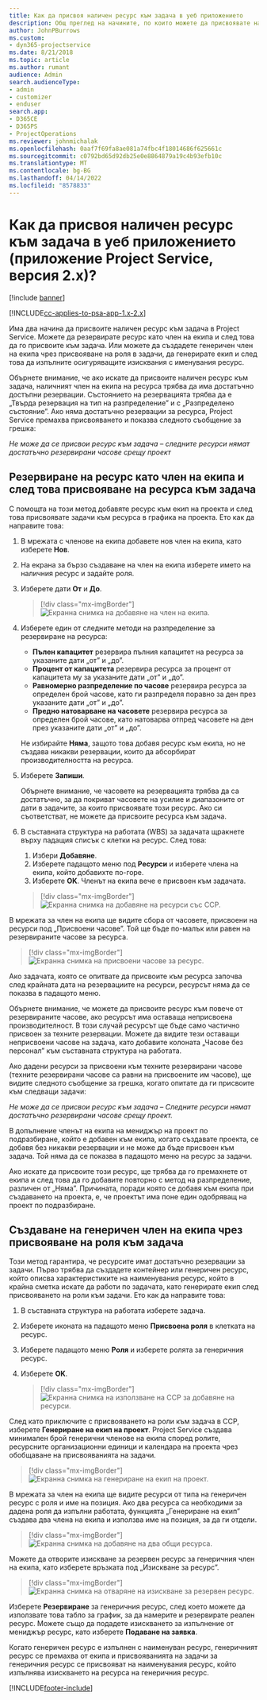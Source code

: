 ```yaml
---
title: Как да присвоя наличен ресурс към задача в уеб приложението
description: Общ преглед на начините, по които можете да присвоявате налични ресурси.
author: JohnPBurrows
ms.custom:
- dyn365-projectservice
ms.date: 8/21/2018
ms.topic: article
ms.author: rumant
audience: Admin
search.audienceType:
- admin
- customizer
- enduser
search.app:
- D365CE
- D365PS
- ProjectOperations
ms.reviewer: johnmichalak
ms.openlocfilehash: 0aaf7f69fa8ae081a74fbc4f18014686f625661c
ms.sourcegitcommit: c0792bd65d92db25e0e8864879a19c4b93efb10c
ms.translationtype: MT
ms.contentlocale: bg-BG
ms.lasthandoff: 04/14/2022
ms.locfileid: "8578833"
---
```

# <a name="how-do-i-assign-a-bookable-resource-to-a-task-in-the-web-app-project-service-app-v2x"></a>Как да присвоя наличен ресурс към задача в уеб приложението (приложение Project Service, версия 2.x)?

[!include [banner](../includes/psa-now-project-operations.md)]

[!INCLUDE[cc-applies-to-psa-app-1.x-2.x](../includes/cc-applies-to-psa-app-1x-2x.md)]

Има два начина да присвоите наличен ресурс към задача в Project Service. Можете да резервирате ресурс като член на екипа и след това да го присвоите към задача. Или можете да създадете генеричен член на екипа чрез присвояване на роля в задачи, да генерирате екип и след това да изпълните осигуряващите изисквания с именувания ресурс.

Обърнете внимание, че ако искате да присвоите наличен ресурс към задача, наличният член на екипа на ресурса трябва да има достатъчно достъпни резервации. Състоянието на резервацията трябва да е „Твърда резервация на тип на разпределение” и с „Разпределено състояние”. Ако няма достатъчно резервации за ресурса, Project Service премахва присвояването и показва следното съобщение за грешка:

*Не може да се присвои ресурс към задача – следните ресурси нямат достатъчно резервирани часове срещу проект*

## <a name="book-a-resource-as-a-team-member-and-then-assign-the-resource-to-a-task"></a>Резервиране на ресурс като член на екипа и след това присвояване на ресурса към задача

С помощта на този метод добавяте ресурс към екип на проекта и след това присвоявате задачи към ресурса в графика на проекта. Ето как да направите това:
1.  В мрежата с членове на екипа добавете нов член на екипа, като изберете **Нов**.
2.  На екрана за бързо създаване на член на екипа изберете името на наличния ресурс и задайте роля.
3.  Изберете дати **От** и **До**.

    > [!div class="mx-imgBorder"] 
    > ![Екранна снимка на добавяне на член на екипа.](media/FAQ-Resources-to-Tasks2-1.png "Екранна снимка на добавяне на член на екипа")
 
4.  Изберете един от следните методи на разпределение за резервиране на ресурса:
    - **Пълен капацитет** резервира пълния капацитет на ресурса за указаните дати „от” и „до”.
    - **Процент от капацитета** резервира ресурса за процент от капацитета му за указаните дати „от” и „до”.
    - **Равномерно разпределение по часове** резервира ресурса за определен брой часове, като ги разпределя поравно за ден през указаните дати „от” и „до”.
    - **Предно натоварване на часовете** резервира ресурса за определен брой часове, като натоварва отпред часовете на ден през указаните дати „от” и „до”.

    Не избирайте **Няма**, защото това добавя ресурс към екипа, но не създава никакви резервации, които да абсорбират производителността на ресурса.
5.  Изберете **Запиши**.

    Обърнете внимание, че часовете на резервацията трябва да са достатъчно, за да покриват часовете на усилие и диапазоните от дати в задачите, за които присвоявате този ресурс. Ако си съответстват, не можете да присвоите ресурса към задача.

6.  В съставната структура на работата (WBS) за задачата щракнете върху падащия списък с клетки на ресурс. След това: 

    1. Избери **Добавяне**.
    2. Изберете падащото меню под **Ресурси** и изберете члена на екипа, който добавихте по-горе.
    3. Изберете **OK**. Членът на екипа вече е присвоен към задачата.

    > [!div class="mx-imgBorder"] 
    > ![Екранна снимка на добавяне на ресурси със ССР.](media/FAQ-Resources-to-Tasks2-2.png "Екранна снимка на добавяне на ресурси със ССР")
 
В мрежата за член на екипа ще видите сбора от часовете, присвоени на ресурси под „Присвоени часове”. Той ще бъде по-малък или равен на резервираните часове за ресурса. 

> [!div class="mx-imgBorder"] 
> ![Екранна снимка на присвоени часове за ресурс.](media/FAQ-Resources-to-Tasks2-3.png "Екранна снимка на присвоени часове за ресурс")
 
Ако задачата, която се опитвате да присвоите към ресурса започва след крайната дата на резервациите на ресурси, ресурсът няма да се показва в падащото меню.

Обърнете внимание, че можете да присвоите ресурс към повече от резервираните часове, ако ресурсът има оставаща неприсвоена производителност. В този случай ресурсът ще бъде само частично присвоен за техните резервации. Можете да видите тези оставащи неприсвоени часове на задача, като добавите колоната „Часове без персонал” към съставната структура на работата.

Ако дадени ресурси за присвоени към техните резервирани часове (техните резервирани часове са равни на присвоените им часове), ще видите следното съобщение за грешка, когато опитате да ги присвоите към следващи задачи:

*Не може да се присвои ресурс към задача – Следните ресурси нямат достатъчно резервирани часове срещу проект.*

В допълнение членът на екипа на мениджър на проект по подразбиране, който е добавен към екипа, когато създавате проекта, се добавя без никакви резервации и не може да бъде присвоен към задача. Той няма да се показва в падащото меню на ресурс за задачи.

Ако искате да присвоите този ресурс, ще трябва да го премахнете от екипа и след това да го добавите повторно с метод на разпределение, различен от „Няма”. Причината, поради която се добавя към екипа при създаването на проекта, е, че проектът има поне един одобряващ на проект по подразбиране.

## <a name="create-a-generic-team-member-through-role-assignment-on-tasks"></a>Създаване на генеричен член на екипа чрез присвояване на роля към задача

Този метод гарантира, че ресурсите имат достатъчно резервации за задачи. Първо трябва да създадете контейнер или генеричен ресурс, който описва характеристиките на наименувания ресурс, който в крайна сметка искате да работи по задачата, като генерирате екип след присвояването на роли към задачи. Ето как да направите това:

1. В съставната структура на работата изберете задача.
2. Изберете иконата на падащото меню **Присвоена роля** в клетката на ресурс.
3. Изберете падащото меню **Роля** и изберете ролята за генеричния ресурс.
4. Изберете **OK**.

    > [!div class="mx-imgBorder"] 
    > ![Екранна снимка на използване на ССР за добавяне на ресурси.](media/FAQ-Resources-to-Tasks2-4.png "Екранна снимка на използване на ССР за добавяне на ресурси")
 
След като приключите с присвояването на роли към задача в ССР, изберете **Генериране на екип на проект**. Project Service създава минимален брой генерични членове на екипа според ролите, ресурсните организационни единици и календара на проекта чрез обобщаване на присвояванията на задачи.

> [!div class="mx-imgBorder"] 
> ![Екранна снимка на генериране на екип на проект.](media/FAQ-Resources-to-Tasks2-5.png "Екранна снимка на генериране на екип на проект")
 
В мрежата за член на екипа ще видите ресурси от типа на генеричен ресурс с роля и име на позиция. Ако два ресурса са необходими за дадена роля да изпълни работата, функцията „Генериране на екип” създава два члена на екипа и използва име на позиция, за да ги отдели.

> [!div class="mx-imgBorder"] 
> ![Екранна снимка на добавяне на два общи ресурса.](media/FAQ-Resources-to-Tasks2-6.png "Екранна снимка на добавяне на два общи ресурса")
 
Можете да отворите изискване за резервен ресурс за генеричния член на екипа, като изберете връзката под „Изискване за ресурс”.

> [!div class="mx-imgBorder"] 
> ![Екранна снимка на отваряне на изискване за резервен ресурс.](media/FAQ-Resources-to-Tasks2-7.png "Екранна снимка на отваряне на изискване за резервен ресурс")

Изберете **Резервиране** за генеричния ресурс, след което можете да използвате това табло за график, за да намерите и резервирате реален ресурс. Можете също да подадете изискването за изпълнение от мениджър ресурс, като изберете **Подаване на заявка**.

Когато генеричен ресурс е изпълнен с наименуван ресурс, генеричният ресурс се премахва от екипа и присвояванията на задачи за генеричния ресурс се присвояват на наименувания ресурс, който изпълнява изискването на ресурса на генеричния ресурс.
 



[!INCLUDE[footer-include](../includes/footer-banner.md)]
